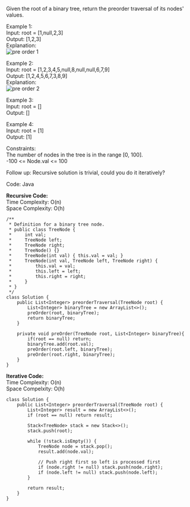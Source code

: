 Given the root of a binary tree, return the preorder traversal of its nodes' values.  
  
Example 1:  
Input: root = [1,null,2,3]  
Output: [1,2,3]  
Explanation:  
![pre order 1](Images/preorder1.jpg)  

Example 2:  
Input: root = [1,2,3,4,5,null,8,null,null,6,7,9]  
Output: [1,2,4,5,6,7,3,8,9]  
Explanation:  
![pre order 2](Images/preorder2.jpg)  

Example 3:  
Input: root = []  
Output: []  
  
Example 4:  
Input: root = [1]  
Output: [1]  
  
Constraints:  
The number of nodes in the tree is in the range [0, 100].  
-100 <= Node.val <= 100  
  
Follow up: Recursive solution is trivial, could you do it iteratively?  
  
Code: Java  
  
**Recursive Code:**  
Time Complexity: O(n)  
Space Complexity: O(h)  
```
/**
 * Definition for a binary tree node.
 * public class TreeNode {
 *     int val;
 *     TreeNode left;
 *     TreeNode right;
 *     TreeNode() {}
 *     TreeNode(int val) { this.val = val; }
 *     TreeNode(int val, TreeNode left, TreeNode right) {
 *         this.val = val;
 *         this.left = left;
 *         this.right = right;
 *     }
 * }
 */
class Solution {
    public List<Integer> preorderTraversal(TreeNode root) {
        List<Integer> binaryTree = new ArrayList<>();
        preOrder(root, binaryTree);
        return binaryTree;
    }

    private void preOrder(TreeNode root, List<Integer> binaryTree){
        if(root == null) return;
        binaryTree.add(root.val);
        preOrder(root.left, binaryTree);
        preOrder(root.right, binaryTree);
    }
}
```
  
**Iterative Code:**  
Time Complexity: O(n)  
Space Compelxity: O(h)  
```
class Solution {
    public List<Integer> preorderTraversal(TreeNode root) {
        List<Integer> result = new ArrayList<>();
        if (root == null) return result;

        Stack<TreeNode> stack = new Stack<>();
        stack.push(root);

        while (!stack.isEmpty()) {
            TreeNode node = stack.pop();
            result.add(node.val);

            // Push right first so left is processed first
            if (node.right != null) stack.push(node.right);
            if (node.left != null) stack.push(node.left);
        }

        return result;
    }
}
```
